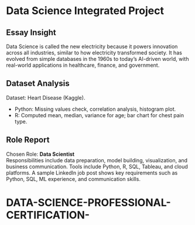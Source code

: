 # Data Science Integrated Project  

## Essay Insight  
Data Science is called the new electricity because it powers innovation across all industries, similar to how electricity transformed society. It has evolved from simple databases in the 1960s to today’s AI-driven world, with real-world applications in healthcare, finance, and government.  

## Dataset Analysis  
Dataset: Heart Disease (Kaggle).  
- Python: Missing values check, correlation analysis, histogram plot.  
- R: Computed mean, median, variance for age; bar chart for chest pain type.  

## Role Report  
Chosen Role: **Data Scientist**  
Responsibilities include data preparation, model building, visualization, and business communication. Tools include Python, R, SQL, Tableau, and cloud platforms. A sample LinkedIn job post shows key requirements such as Python, SQL, ML experience, and communication skills.  
# DATA-SCIENCE-PROFESSIONAL-CERTIFICATION-
